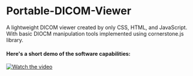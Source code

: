 # Portable-DICOM-Viewer
A lightweight DICOM viewer created by only CSS, HTML, and JavaScript. With basic DIOCM manipulation tools implemented using cornerstone.js library.

#### Here's a short demo of the software capabilities:
[![Watch the video]()](https://www.youtube.com/watch?v=9T45XP_F-Ac)
